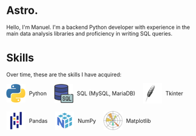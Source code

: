 # Astro.
<p>
Hello, I'm Manuel. I'm a backend Python developer with experience in the main data analysis libraries and proficiency in writing SQL queries.
</p>

# Skills
<p>
Over time, these are the skills I have acquired:
</p>

<div style="display: flex; flex-wrap: wrap; gap: 20px;">
  <div style="display: flex; align-items: center;">
    <img src="./python.png" alt="Python" width="50" style="margin-right: 10px;">
    <span>Python</span>
  </div>
  <div style="display: flex; align-items: center;">
    <img src="./sql.png" alt="SQL" width="50" style="margin-right: 10px;">
    <span>SQL (MySQL, MariaDB)</span>
  </div>
  <div style="display: flex; align-items: center;">
    <img src="./tkinter_image.png" alt="Tkinter" width="50" style="margin-right: 10px;">
    <span>Tkinter</span>
  </div>
  <div style="display: flex; align-items: center;">
    <img src="./pandas.png" alt="Pandas" width="50" style="margin-right: 10px;">
    <span>Pandas</span>
  </div>
  <div style="display: flex; align-items: center;">
    <img src="./numpy.png" alt="NumPy" width="50" style="margin-right: 10px;">
    <span>NumPy</span>
  </div>
  <div style="display: flex; align-items: center;">
    <img src="./matplotlib.png" alt="Matplotlib" width="50" style="margin-right: 10px;">
    <span>Matplotlib</span>
  </div>
</div>
